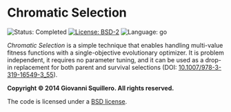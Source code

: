 Chromatic Selection
===================

![Status: Completed](https://img.shields.io/badge/status-completed-green.svg)
[![License: BSD-2](https://img.shields.io/badge/license-bsd-green.svg)](https://opensource.org/licenses/BSD-2-Clause)
![Language: go](https://img.shields.io/badge/language-go-blue.svg)

*Chromatic Selection* is a simple technique that enables handling multi-value fitness functions with a single-objective evolutionary optimizer. It is problem independent, it requires no parameter tuning, and it can be used as a drop-in replacement for both parent and survival selections (DOI: [10.1007/978-3-319-16549-3_55](https://dx.doi.org/10.1007/978-3-319-16549-3_55)).

**Copyright © 2014 Giovanni Squillero. All rights reserved.**

The code is licensed under a [BSD license](https://opensource.org/licenses/BSD-2-Clause).
